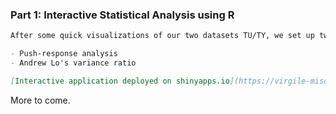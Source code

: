### Part 1: Interactive Statistical Analysis using R

```markdown
After some quick visualizations of our two datasets TU/TY, we set up two statistical tests:

- Push-response analysis
- Andrew Lo's variance ratio

[Interactive application deployed on shinyapps.io](https://virgile-mison-columbia.shinyapps.io/statistical_analysis_of_tuty/)
```

More to come.

